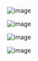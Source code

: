 ![image](https://github.com/user-attachments/assets/77698ed4-b7f3-44b0-bf79-7c489a83ca3b)

![image](https://github.com/user-attachments/assets/9fb5068c-4367-42e3-ab7b-b5b254f7ce5b)

![image](https://github.com/user-attachments/assets/0fe0eea8-ec39-4d45-a998-e7d131cafc70)

![image](https://github.com/user-attachments/assets/6966baba-d159-4faf-8bdc-928c0bbb36ae)
